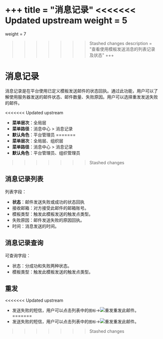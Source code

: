 +++
title = "消息记录"
<<<<<<< Updated upstream
weight = 5
=======
weight = 7
>>>>>>> Stashed changes
description = "查看使用模板发送消息的列表记录及状态"
+++

# 消息记录

消息记录是在平台使用已定义模板发送邮件的状态回执。通过此功能，用户可以了解使用服务器发送的邮件状态、邮件数量、失败原因。用户可以选择重发发送失败的邮件。

<<<<<<< Updated upstream
- **菜单层次**：全局层
- **菜单路径**：消息中心 > 消息记录
- **默认角色**：平台管理员
=======
- **菜单层次**：全局层、组织层
- **菜单路径**：消息中心 > 消息记录
- **默认角色**：平台管理员、组织管理员
>>>>>>> Stashed changes

## 消息记录列表

列表字段：

- **状态**：邮件发送失败或成功的状态回执
- 接收邮箱：对方接受此邮件的邮箱账号。
- 模板类型：触发此模板发送的触发点类型。
- 失败原因：邮件发送失败的原因回执。
- 时间：消息发送的时间。

## 消息记录查询

可查询字段：

- 状态：分成功和失败两种状态。
- 模板类型：触发此模板发送的触发点类型。

## 重发

<<<<<<< Updated upstream
- 发送失败的短信，用户可以点击列表中的`图标`→![重发](/docs/user-guide/system-configuration/message/image/redo.png)重发此邮件。
=======
- 发送失败的短信，用户可以点击列表中的`图标`→![重发](/docs/user-guide/system-configuration/message/image/detail_button.png)重发此邮件。
>>>>>>> Stashed changes
